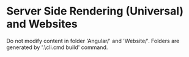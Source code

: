 ﻿# Server Side Rendering (Universal) and Websites

Do not modify content in folder 'Angular/' and 'Website/'. Folders are generated by '.\cli.cmd build' command.